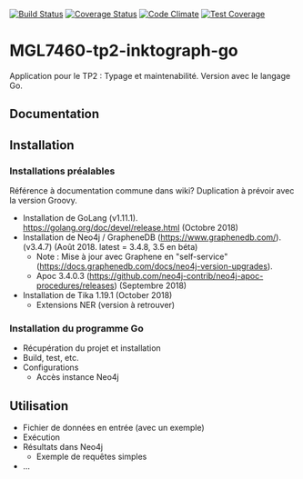[![Build Status](https://travis-ci.org/eric-gagnon/MGL7460-tp2-linktograph-go.svg?branch=master)](https://travis-ci.org/eric-gagnon/MGL7460-tp2-linktograph-go)
[![Coverage Status](https://coveralls.io/repos/github/eric-gagnon/MGL7460-tp2-linktograph-go/badge.svg?branch=master)](https://coveralls.io/github/eric-gagnon/MGL7460-tp2-linktograph-go?branch=master)
[![Code Climate](https://codeclimate.com/github/codeclimate/codeclimate/badges/gpa.svg)](https://codeclimate.com/github/eric-gagnon/MGL7460-tp2-linktograph-go)
[![Test Coverage](https://api.codeclimate.com/v1/badges/93056b3d54fae3588072/test_coverage)](https://codeclimate.com/github/eric-gagnon/MGL7460-tp2-linktograph-go/test_coverage)

# MGL7460-tp2-inktograph-go
Application pour le TP2 : Typage et maintenabilité. Version avec le langage Go.

## Documentation

## Installation

### Installations préalables

Référence à documentation commune dans wiki? Duplication à prévoir avec la version Groovy.

* Installation de GoLang (v1.11.1). https://golang.org/doc/devel/release.html (Octobre 2018)
* Installation de Neo4j / GrapheneDB (https://www.graphenedb.com/). (v3.4.7) (Août 2018. latest = 3.4.8, 3.5 en béta)
    * Note : Mise à jour avec Graphene en "self-service" (https://docs.graphenedb.com/docs/neo4j-version-upgrades).
    * Apoc 3.4.0.3 (https://github.com/neo4j-contrib/neo4j-apoc-procedures/releases) (Septembre 2018)
* Installation de Tika 1.19.1 (October 2018)
    * Extensions NER (version à retrouver)

### Installation du programme Go

* Récupération du projet et installation
* Build, test, etc.
* Configurations
    * Accès instance Neo4j

## Utilisation

* Fichier de données en entrée (avec un exemple)
* Exécution
* Résultats dans Neo4j
    * Exemple de requêtes simples
* ...
